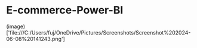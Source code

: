 # E-commerce-Power-BI

(image)['file:///C:/Users/fuj/OneDrive/Pictures/Screenshots/Screenshot%202024-06-08%20141243.png']

